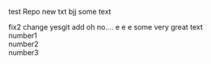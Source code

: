 test Repo
new txt 
bjj
some text

fix2 change
yesgit add
oh no....
e
e
e
some very great text
<br>
number1
<br>
number2
<br>
number3
